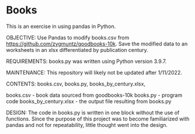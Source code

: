 # Books
This is an exercise in using pandas in Python.

OBJECTIVE: 
Use Pandas to modify books.csv from https://github.com/zygmuntz/goodbooks-10k. 
Save the modified data to an worksheets in an xlsx differentiated by publication century.

REQUIREMENTS:
books.py was written using Python version 3.9.7.

MAINTENANCE:
This repository will likely not be updated after 1/11/2022.

CONTENTS: 
books.csv, books.py, books_by_century.xlsx,

books.csv - book data sourced from goodbooks-10k
books.py - program code
books_by_century.xlsx - the output file resulting from books.py

DESIGN:
The code in books.py is written in one block without the use of functions. 
Since the purpose of this project was to become familiarized with pandas and not for repeatability,
little thought went into the design.
